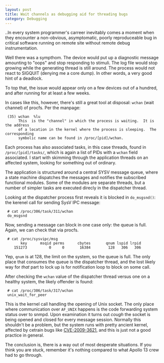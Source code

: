 ```yaml
---
layout: post
title: Wait channels as debugging aid for threading bugs
category: Debugging
---
```


..In every system programmer's carreer inevitably comes a moment when they encounter a non-obvious, asymptomatic, poorly reproduceable bug in critical software running on remote site without remote debug instrumentation.

Well there was a sympthom. The device would put up a diagnostic message amounting to "oops" and stop responding to stimuli. The log file would stop growing while the generating thread is still around. The process would not react to SIGQUIT (denying me a core dump). In other words, a very good hint of a deadlock.

To top that, the issue would appear only on a few devices out of a hundred, and after running for at least a few weeks.

In cases like this, however, there's still a great tool at disposal: `wchan` (wait channel) of procfs. Per the manpage:

```
 (35) wchan  %lu
      This  is the "channel" in which the process is waiting.  It is the address
	  of a location in the kernel where the process is sleeping.  The corresponding
	  symbolic name can be found in /proc/[pid]/wchan.
```

Each process has also associated tasks, in this case threads, found in `/proc/[pid]/tasks/`, which is again a list of PIDs with a `wchan` field associated. I start with skimming through the application threads on an affected system, looking for something out of ordinary.

The application is structured around a central SYSV message queue, where a state machine dispatches the messages and notifies the subscribed functional modules. Some of the modules are separate threads, but a number of simpler tasks are executed direcly in the dispatcher thread.

Looking at the dispatcher process first reveals it is blocked in `do_msgsnd()`: the kerenel call for sending SysV IPC message:

```
 # cat /proc/306/task/311/wchan 
 do_msgsnd
```

Now, sending a message can block in one case only: the queue is full. Again, we can check that via procfs.

```
 # cat /proc/sysvipc/msg
       key      msqid perms      cbytes       qnum lspid lrpid 
    151273          0     0       16384        128   306   306
```

Yep, `qnum` is at 128, the limit on the system, so the queue is full. The only place that consumes the queue is the dispatcher thread, and the lost likely way for *that* part to lock up is for notification loop to block on some call.

After checking the `wchan` value of the dispatcher thread versus one on a healthy system, the likely offender is found:

```
 # cat /proc/306/task/317/wchan 
 unix_wait_for_peer
```

This is the kernel call handling the opening of Unix socket. The only place where communication over `AF_UNIX` happens is the code forwarding system status over to snmpd. Upon examination it turns out *cough* the socket is being opened and closed for every message session. Normally this shouldn't be a problem, but the system runs with pretty ancient kernel, affected by cetrain bugs like [CVE-2009-3621](http://cve.mitre.org/cgi-bin/cvename.cgi?name=CVE-2009-3621), and this is just not a good practice in general.

The conclusion is, there is a way out of most desperate situations. If you think you are stuck, remember it's nothing compared to what Apollo 13 crew had to go through.



